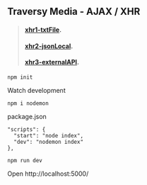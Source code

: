 ## Traversy Media - AJAX / XHR

>#### [xhr1-txtFile](https://traversy-xhr1.netlify.app/).
>#### [xhr2-jsonLocal](https://traversy-xhr2.netlify.app/).
>#### [xhr3-externalAPI](https://traversy-xhr3.netlify.app/).



```
npm init
```

Watch development
```
npm i nodemon
```

package.json
```
"scripts": {
  "start": "node index",
  "dev": "nodemon index"
},
```

```
npm run dev
```

Open http://localhost:5000/
